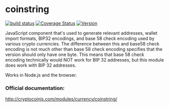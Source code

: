 coinstring
==========

[![build status](https://secure.travis-ci.org/cryptocoinjs/coinstring.png)](http://travis-ci.org/cryptocoinjs/coinstring)
[![Coverage Status](https://img.shields.io/coveralls/cryptocoinjs/coinstring.svg)](https://coveralls.io/r/cryptocoinjs/coinstring)
[![Version](http://img.shields.io/npm/v/coinstring.svg)](https://www.npmjs.org/package/coinstring)

JavaScript component that's used to generate relevant addresses, wallet import formats, BIP32 encodings, and base 58 check encoding
used by various crypto currencies. The difference between this and base58 check encoding is not much other than base 58 check encoding
specifies that the version should only have one byte. This means that base 58 check encoding technically would NOT work for BIP 32
addresses, but this module does work with BIP 32 addresses.

Works in Node.js and the browser.

### Official documentation:

http://cryptocoinjs.com/modules/currency/coinstring/
